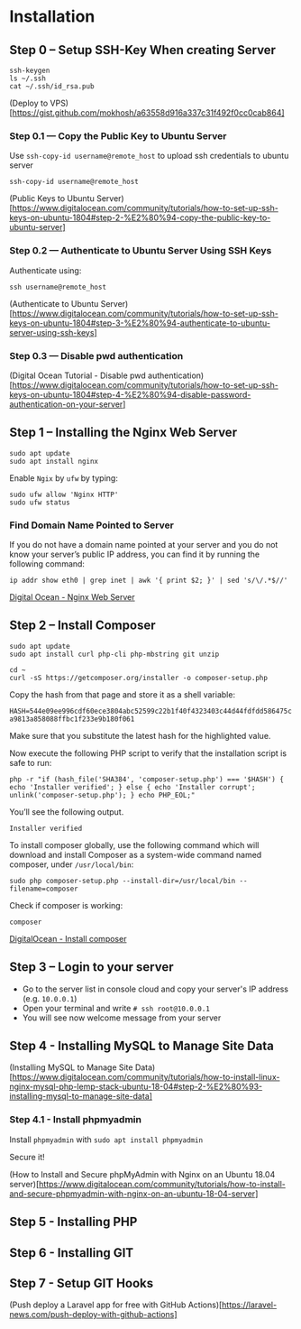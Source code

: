 # Installation

## Step 0 – Setup SSH-Key When creating Server

```
ssh-keygen
ls ~/.ssh
cat ~/.ssh/id_rsa.pub
```

(Deploy to VPS)[https://gist.github.com/mokhosh/a63558d916a337c31f492f0cc0cab864]

### Step 0.1 — Copy the Public Key to Ubuntu Server

Use `ssh-copy-id username@remote_host` to upload ssh credentials to ubuntu server

`ssh-copy-id username@remote_host`

(Public Keys to Ubuntu Server)[https://www.digitalocean.com/community/tutorials/how-to-set-up-ssh-keys-on-ubuntu-1804#step-2-%E2%80%94-copy-the-public-key-to-ubuntu-server]

### Step 0.2 — Authenticate to Ubuntu Server Using SSH Keys

Authenticate using:

`ssh username@remote_host`

(Authenticate to Ubuntu Server)[https://www.digitalocean.com/community/tutorials/how-to-set-up-ssh-keys-on-ubuntu-1804#step-3-%E2%80%94-authenticate-to-ubuntu-server-using-ssh-keys]

### Step 0.3 — Disable pwd authentication

(Digital Ocean Tutorial - Disable pwd authentication)[https://www.digitalocean.com/community/tutorials/how-to-set-up-ssh-keys-on-ubuntu-1804#step-4-%E2%80%94-disable-password-authentication-on-your-server]


## Step 1 – Installing the Nginx Web Server

```
sudo apt update
sudo apt install nginx
```

Enable `Ngix` by `ufw` by typing:

```
sudo ufw allow 'Nginx HTTP'
sudo ufw status
```
### Find Domain Name Pointed to Server

If you do not have a domain name pointed at your server and you do not know your server’s public IP address, you can find it by running the following command:

```
ip addr show eth0 | grep inet | awk '{ print $2; }' | sed 's/\/.*$//'
```

[Digital Ocean - Nginx Web Server](https://www.digitalocean.com/community/tutorials/how-to-install-linux-nginx-mysql-php-lemp-stack-ubuntu-18-04)

## Step 2 – Install Composer

```
sudo apt update
sudo apt install curl php-cli php-mbstring git unzip

cd ~
curl -sS https://getcomposer.org/installer -o composer-setup.php
```

Copy the hash from that page and store it as a shell variable:

`HASH=544e09ee996cdf60ece3804abc52599c22b1f40f4323403c44d44fdfdd586475ca9813a858088ffbc1f233e9b180f061` 

Make sure that you substitute the latest hash for the highlighted value.

Now execute the following PHP script to verify that the installation script is safe to run:

`php -r "if (hash_file('SHA384', 'composer-setup.php') === '$HASH') { echo 'Installer verified'; } else { echo 'Installer corrupt'; unlink('composer-setup.php'); } echo PHP_EOL;"`
 
You’ll see the following output.

```
Installer verified
```

To install composer globally, use the following command which will download and install Composer as a system-wide command named composer, under `/usr/local/bin`:

```
sudo php composer-setup.php --install-dir=/usr/local/bin --filename=composer
```
 
Check if composer is working:

`composer`

[DigitalOcean - Install composer](https://www.digitalocean.com/community/tutorials/how-to-install-and-use-composer-on-ubuntu-18-04)

## Step 3 – Login to your server

* Go to the server list in console cloud and copy your server's IP address (e.g. `10.0.0.1`)
* Open your terminal and write `# ssh root@10.0.0.1`
* You will see now welcome message from your server

## Step 4 - Installing MySQL to Manage Site Data

(Installing MySQL to Manage Site Data)[https://www.digitalocean.com/community/tutorials/how-to-install-linux-nginx-mysql-php-lemp-stack-ubuntu-18-04#step-2-%E2%80%93-installing-mysql-to-manage-site-data]

### Step 4.1 - Install phpmyadmin

Install `phpmyadmin` with `sudo apt install phpmyadmin`

Secure it!

(How to Install and Secure phpMyAdmin with Nginx on an Ubuntu 18.04 server)[https://www.digitalocean.com/community/tutorials/how-to-install-and-secure-phpmyadmin-with-nginx-on-an-ubuntu-18-04-server]

## Step 5 - Installing PHP

## Step 6 - Installing GIT

## Step 7 - Setup GIT Hooks

(Push deploy a Laravel app for free with GitHub Actions)[https://laravel-news.com/push-deploy-with-github-actions]


